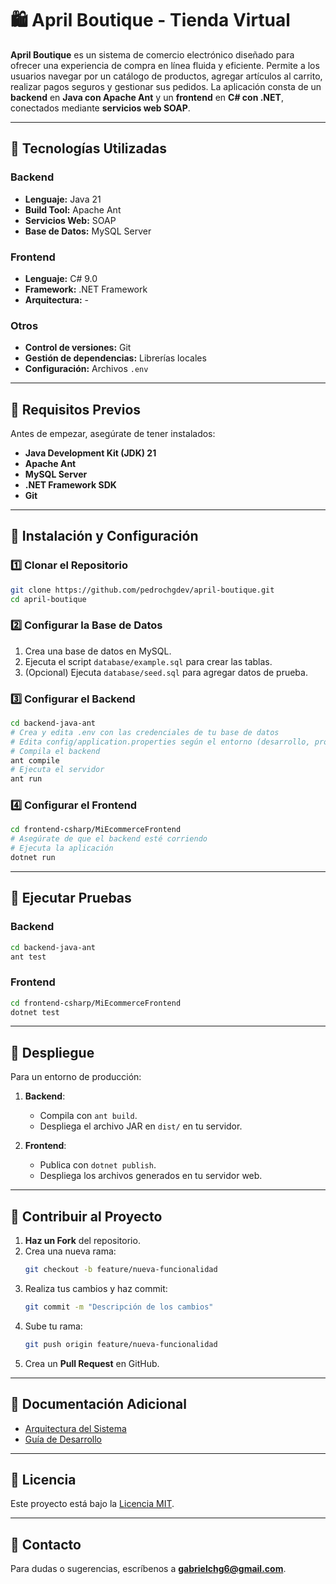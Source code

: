 # 🛍️ April Boutique - Tienda Virtual

**April Boutique** es un sistema de comercio electrónico diseñado para ofrecer una experiencia de compra en línea fluida y eficiente. Permite a los usuarios navegar por un catálogo de productos, agregar artículos al carrito, realizar pagos seguros y gestionar sus pedidos. La aplicación consta de un **backend** en **Java con Apache Ant** y un **frontend** en **C# con .NET**, conectados mediante **servicios web SOAP**.

---

## 🚀 Tecnologías Utilizadas

### **Backend**

- **Lenguaje:** Java 21
- **Build Tool:** Apache Ant
- **Servicios Web:** SOAP
- **Base de Datos:** MySQL Server

### **Frontend**

- **Lenguaje:** C# 9.0
- **Framework:** .NET Framework
- **Arquitectura:** -

### **Otros**

- **Control de versiones:** Git
- **Gestión de dependencias:** Librerías locales
- **Configuración:** Archivos `.env`

---

## 📌 Requisitos Previos

Antes de empezar, asegúrate de tener instalados:

- **Java Development Kit (JDK) 21**
- **Apache Ant**
- **MySQL Server**
- **.NET Framework SDK**
- **Git**

---

## 📌 Instalación y Configuración

### **1️⃣ Clonar el Repositorio**
```sh
git clone https://github.com/pedrochgdev/april-boutique.git
cd april-boutique
```

### **2️⃣ Configurar la Base de Datos**

1. Crea una base de datos en MySQL.
2. Ejecuta el script `database/example.sql` para crear las tablas.
3. (Opcional) Ejecuta `database/seed.sql` para agregar datos de prueba.

### **3️⃣ Configurar el Backend**
```sh
cd backend-java-ant
# Crea y edita .env con las credenciales de tu base de datos
# Edita config/application.properties según el entorno (desarrollo, producción, etc.)
# Compila el backend
ant compile
# Ejecuta el servidor
ant run
```

### **4️⃣ Configurar el Frontend**
```sh
cd frontend-csharp/MiEcommerceFrontend
# Asegúrate de que el backend esté corriendo
# Ejecuta la aplicación
dotnet run
```

---

## 📌 Ejecutar Pruebas

### **Backend**
```sh
cd backend-java-ant
ant test
```

### **Frontend**
```sh
cd frontend-csharp/MiEcommerceFrontend
dotnet test
```

---

## 📌 Despliegue

Para un entorno de producción:

1. **Backend**:
   - Compila con `ant build`.
   - Despliega el archivo JAR en `dist/` en tu servidor.

2. **Frontend**:
   - Publica con `dotnet publish`.
   - Despliega los archivos generados en tu servidor web.

---

## 📌 Contribuir al Proyecto

1. **Haz un Fork** del repositorio.
2. Crea una nueva rama:
   ```sh
   git checkout -b feature/nueva-funcionalidad
   ```
3. Realiza tus cambios y haz commit:
   ```sh
   git commit -m "Descripción de los cambios"
   ```
4. Sube tu rama:
   ```sh
   git push origin feature/nueva-funcionalidad
   ```
5. Crea un **Pull Request** en GitHub.

---

## 📌 Documentación Adicional

- [Arquitectura del Sistema](docs/arquitectura.md)
- [Guía de Desarrollo](docs/desarrollo.md)

---

## 📌 Licencia

Este proyecto está bajo la [Licencia MIT](LICENSE).

---

## 📌 Contacto

Para dudas o sugerencias, escríbenos a **gabrielchg6@gmail.com**.

